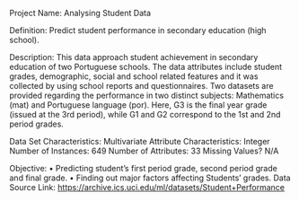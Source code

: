 
Project Name: Analysing Student Data

Definition: Predict student performance in secondary education (high school).

Description: 
This data approach student achievement in secondary education of two Portuguese schools. The data attributes include student grades, demographic, social and school related features and it was collected by using school reports and questionnaires. Two datasets are provided regarding the performance in two distinct subjects: Mathematics (mat) and Portuguese language (por). Here, G3 is the final year grade (issued at the 3rd period), while G1 and G2 correspond to the 1st and 2nd period grades.

Data Set Characteristics:  	Multivariate
Attribute Characteristics:	Integer
Number of Instances:	649
Number of Attributes:	33
Missing Values?	N/A

Objective: 
•	Predicting student’s first period grade, second period grade and final grade.
•	Finding out major factors affecting Students’ grades.
Data Source Link:
https://archive.ics.uci.edu/ml/datasets/Student+Performance 
